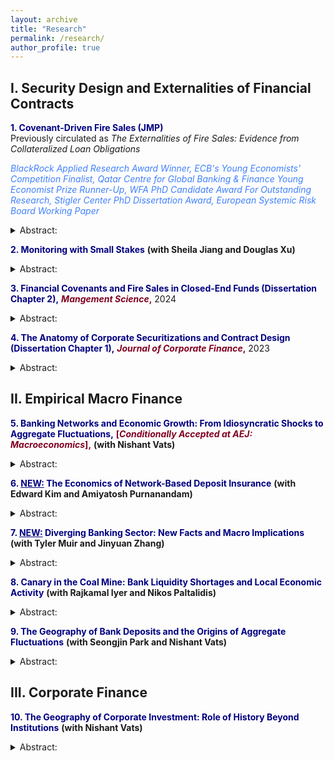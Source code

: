 ```yaml
---
layout: archive
title: "Research"
permalink: /research/
author_profile: true
---
```


## I. Security Design and Externalities of Financial Contracts

<a href="https://papers.ssrn.com/sol3/papers.cfm?abstract_id=3735645" style="color:rgb(0, 0, 128); text-decoration: none;">**1. Covenant-Driven Fire Sales (JMP)** </a>\
Previously circulated as _The Externalities of Fire Sales: Evidence from Collateralized Loan Obligations_

<a href="https://www.blackrock.com/corporate/applied-research-award/prior-program-winners" style="color:rgb(64, 128, 255); text-decoration: none;">*BlackRock Applied Research Award Winner,* </a> <a href="https://www.ecb.europa.eu/pub/conferences/ecbforum/previous_fora/2021/html/YE_competition_2021.en.html" style="color:rgb(64, 128, 255); text-decoration: none;">*ECB's Young Economists' Competition Finalist,* </a> <a href="https://www.kcl.ac.uk/news/young-economist-prize-competition" style="color:rgb(64, 128, 255); text-decoration: none;">*Qatar Centre for Global Banking & Finance Young Economist Prize Runner-Up,* </a> <a href="https://westernfinance.org/wp-content/uploads/2021.links_.pdf" style="color:rgb(64, 128, 255); text-decoration: none;">*WFA PhD Candidate Award For Outstanding Research,* </a> <a href="https://www.chicagobooth.edu/research/stigler/research/phd-dissertation-award" style="color:rgb(64, 128, 255); text-decoration: none;">*Stigler Center PhD Dissertation Award,* </a> <a href="https://www.esrb.europa.eu/pub/pdf/wp/esrb.wp.141.en.pdf?a4df56ef10c1106af985488bee9b0435" style="color:rgb(64, 128, 255);text-decoration: none;">*European Systemic Risk Board Working Paper* </a>

<details>
<summary>Abstract:</summary>
This paper uses an exogenous industry shock to demonstrate that covenants in debt markets cause spillovers and trigger liquidations of unrelated loans in loan portfolios. Specifically, I show that following a negative shock to the oil and gas (O&G) industry, collateralized loan obligations (CLOs) with exposure to O&G loans are pushed closer to their covenant thresholds and sell non-O&G loans in the secondary market to alleviate these constraints. These sales exert price pressure on the securities of non-O&G firms, creating market dislocations. The erosion in the liquidity positions of exposed firms also spills over into real economic activity. Hence, liquidations originating from covenants may exacerbate credit crunches, by propagating shocks through capital markets.
</details>

<a href="https://papers.ssrn.com/sol3/papers.cfm?abstract_id=4271851" style="color:rgb(0, 0, 128); text-decoration: none;">**2. Monitoring with Small Stakes** </a> **(with Sheila Jiang and Douglas Xu)**
<details>
<summary>Abstract:</summary>

This paper proposes a mechanism to address the issue of "monitoring with small stakes" in syndicated lending. We identify two sources that incentivize creditor monitoring: skin-in-the-game and rent extraction from renegotiation. Renegotiation-based rent extraction serves a substitute to banks' loan stake for monitoring incentives, facilitating institutional investors’ participation in syndicated lending. We use the passage of a tax policy that exogenously reduced renegotiation frictions to identify this channel. Our findings suggests that a less frictional renegotiation environment leads to more diligent monitoring, smaller bank shares in new loans and improved borrower performance, particularly in pre-existing deals with lower bank skin-in-the-game. 
          </details>

<a href="https://papers.ssrn.com/sol3/papers.cfm?abstract_id=3595416" style="color:rgb(0, 0, 128); text-decoration: none;">**3. Financial Covenants and Fire Sales in Closed-End Funds (Dissertation Chapter 2),**</a> <a href="https://pubsonline.informs.org/doi/pdf/10.1287/mnsc.2023.4708" style="color:rgb(128, 0, 32); text-decoration: none;">**_Mangement Science_,**</a> 2024
<details>
<summary>Abstract:</summary>

Closed-end funds are thought to have negligible fire sale risk as they have stable funding. However, I show that embedded covenants can generate price pressure in collateralized loan obligation (CLO) funds, even though such funds are closed end. Loans held by constrained CLOs report significantly lower cumulative returns than loans held by unconstrained CLOs. This can be explained by contractual arbitrage, a practice by which CLOs exploit loopholes in the design of covenants to mechanically loosen their covenants and avoid covenant breaches. Covenant breaches are associated with significant pecuniary and non-pecuniary costs, affecting CLO compensation, reputation and career prospects. I show that when covenants breaches are imminent, managers fire sell distressed loans. Hence, I demonstrate a channel by which closed-end funds can also create fire sale risk, akin to their open-end counterparts.
          </details>

<a href="https://papers.ssrn.com/sol3/papers.cfm?abstract_id=3740092" style="color:rgb(0, 0, 128); text-decoration: none;">**4. The Anatomy of Corporate Securitizations and Contract Design (Dissertation Chapter 1),** <a href="https://www.sciencedirect.com/science/article/pii/S0929119922000384" style="color:rgb(128, 0, 32); text-decoration: none;">**_Journal of Corporate Finance_,**</a> 2023
<details>
<summary>Abstract:</summary>

 Collateralized loan obligations (CLOs), intermediaries situated between investors and traditional banks, play an increasingly central role in the provision of credit to constrained corporations, holding as much as 75% of all new institutional leveraged loans. Despite their ascendancy in the risky corporate credit market, there has been little academic research on the CLO market. This paper provides a comprehensive overview of the design and structure of the CLO market, describing the general macroeconomic milieu that has facilitated the rapid growth of the market, the mechanics therein, as well as recent risks that have emerged. Understanding the anatomy and dynamics of CLOs is paramount for developing insights into the role of non-bank financial intermediaries in financial markets.
          </details>


## II. Empirical Macro Finance

<a href="https://papers.ssrn.com/sol3/papers.cfm?abstract_id=3556299" style="color:rgb(0, 0, 128); text-decoration: none;">**5. Banking Networks and Economic Growth: From Idiosyncratic Shocks to Aggregate Fluctuations,**</a> <a href="https://www.aeaweb.org/journals/mac" style="color:rgb(128, 0, 32); text-decoration: none;">**[_Conditionally Accepted at AEJ: Macroeconomics_],**</a> **(with Nishant Vats)**
<details>
<summary>Abstract:</summary>
This paper explores the transmission of non-capital shocks through banking networks. We construct non-capital (idiosyncratic) shocks, using labor productivity shocks to large firms. We document a change in the relationship between foreign idiosyncratic shocks and domestic economic growth between 1978 and 2000. Contemporaneous changes in banking integration drive this phenomenon as geographically diversified banks divert funds away from economies experiencing negative shocks towards other unaffected economies. Our granular-IV estimates suggest that a 1% increase in bank loan supply is associated with a 0.05-0.26 pp increase in economic growth. Lastly, this can potentially explain the Great Moderation.
          </details>

<a href="https://papers.ssrn.com/sol3/papers.cfm?abstract_id=4813996" style="color:rgb(0, 0, 128); text-decoration: none;">**6. <u>NEW:</u> The Economics of Network-Based Deposit Insurance** </a> **(with Edward Kim and Amiyatosh Purnanandam)**
<details>
<summary>Abstract:</summary>
We examine the financial stability implications of deposit insurance using reciprocal deposits, a financial innovation through which banks can break up large deposits and place them with others in an offsetting manner. We show that higher insurance coverage allowed banks to stem deposit outflows during the 2023 banking crisis. Network banks paid lower deposit rates, grew larger, and expanded their local deposit market share, while assuming greater exposure to interest rate risk. We discuss the trade-offs of deposit insurance and its impact on the banking sector's industrial organization.
          </details>

<a href="https://papers.ssrn.com/sol3/papers.cfm?abstract_id=4798818" style="color:rgb(0, 0, 128); text-decoration: none;">**7. <u>NEW:</u> Diverging Banking Sector: New Facts and Macro Implications** </a> **(with Tyler Muir and Jinyuan Zhang)**
<details>
<summary>Abstract:</summary>
We document the emergence of two distinct types of banks over the past decade: high rate banks, which align deposit rates with market interest rates, hold shorter-term assets, and primarily earn lending spreads by taking more credit risk through personal and business loans; and low rate banks, which offer interest-insensitive, low deposit rates, hold a larger proportion of long-term securities (e.g., MBS), and make fewer loans. This divergence in the banking sector leads to a significant shift of deposits towards high rate banks as interest rates rise, thereby reducing the sector’s overall capacity for maturity transformation and increasing its exposure to credit risk, particularly through personal loans. Our evidence suggest that technological advancements in banking spurred the divergence: high rate banks operate primarily online and attract less sticky depositors. In response, low rate banks lower rates through the retention of relatively stickier depositors.
          </details>
          
<a href="https://papers.ssrn.com/sol3/papers.cfm?abstract_id=4247519" style="color:rgb(0, 0, 128); text-decoration: none;">**8. Canary in the Coal Mine: Bank Liquidity Shortages and Local Economic Activity** </a> **(with Rajkamal Iyer and Nikos Paltalidis)**
<details>
<summary>Abstract:</summary>
This paper investigates the relation between bank liquidity and local economic activity. We find that an increase in deposit rates offered by banks within a geographic region is associated with contractions in economic activity. As a region heads to an economic downturn, deposit growth slows down, prompting banks to increase deposit rates to support their balance sheet. This increase in deposit rates reflects the liquidity squeeze experienced by banks due to deteriorating economic conditions, which in turn serves as an indicator of an impending economic contraction.
          </details>

<a href="https://papers.ssrn.com/sol3/papers.cfm?abstract_id=3883605" style="color:rgb(0, 0, 128); text-decoration: none;">**9. The Geography of Bank Deposits and the Origins of Aggregate Fluctuations** </a> **(with Seongjin Park and Nishant Vats)**
<details>
<summary>Abstract:</summary>
What are the aggregate effects of deposit shocks? Using the granular-instrumental-variable methodology, we identify the deposit elasticity of economic growth as 0.87 and the money multiplier as 1.18. We construct deposit shocks by combining a new fact regarding the within-bank geographic concentration of deposits -- 30% of deposits are concentrated in a single county -- with local natural disasters. Large natural disasters in deposit-concentrated areas negatively affect bank deposits and amplify through bank internal capital markets. These shocks can explain 3.30% of the variation in economic growth. Lender and borrower-side frictions are critical for the aggregation of local shocks.
          </details>

## III. Corporate Finance

<a href="https://papers.ssrn.com/sol3/papers.cfm?abstract_id=5038056" style="color:rgb(0, 0, 128); text-decoration: none;">**10. The Geography of Corporate Investment: Role of History Beyond Institutions** </a> **(with Nishant Vats)**
<details>
<summary>Abstract:</summary>
This paper investigates the historical roots of geographic investment concentration. Using spatial variation in British colonial regimes in India -- direct versus indirect rule -- we document that states with a higher share of direct ruled districts exhibit greater investment concentration, with historical differences accounting for 13% of geographic variation in investment. Through a border district-pair design and an IV strategy, we show that investment is 8–10% lower in direct ruled areas. Further, focusing on the cotton industry, we demonstrate that direct rule led to the destruction of well-established economic organizations, contributing to persistent geographic disparities in investment by undermining the development of skills and knowledge. These findings suggest that historical disruption of economic organizations can perpetuate geographic disparities in investment by eroding human capital accumulation.
          </details>

